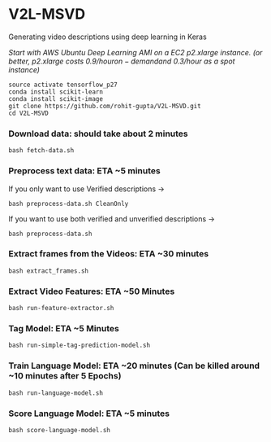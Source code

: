 # V2L-MSVD
Generating video descriptions using deep learning in Keras

*Start with AWS Ubuntu Deep Learning AMI on a EC2 p2.xlarge instance. (or better, p2.xlarge costs $0.9/hour on-demand and ~$0.3/hour as a spot instance)*

```shell
source activate tensorflow_p27
conda install scikit-learn
conda install scikit-image
git clone https://github.com/rohit-gupta/V2L-MSVD.git
cd V2L-MSVD
```

### Download data: should take about 2 minutes
```shell
bash fetch-data.sh
```

### Preprocess text data: ETA ~5 minutes

If you only want to use Verified descriptions -> 

```shell
bash preprocess-data.sh CleanOnly 
```

If you want to use both verified and unverified descriptions -> 

```shell
bash preprocess-data.sh
```


### Extract frames from the Videos: ETA ~30 minutes
```shell
bash extract_frames.sh
```

### Extract Video Features: ETA ~50 Minutes 
```shell
bash run-feature-extractor.sh
```

### Tag Model: ETA ~5 Minutes
```shell
bash run-simple-tag-prediction-model.sh
```
### Train Language Model: ETA ~20 minutes (Can be killed around ~10 minutes after 5 Epochs)
```shell
bash run-language-model.sh
```

### Score Language Model: ETA ~5 minutes
```shell
bash score-language-model.sh
```

